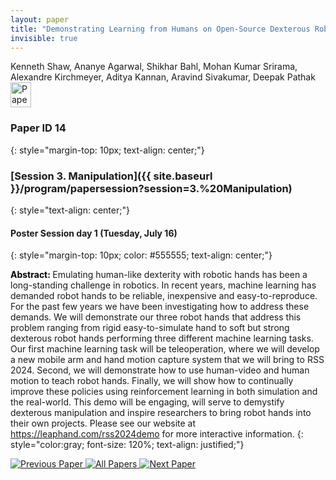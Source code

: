 ```yaml
---
layout: paper
title: "Demonstrating Learning from Humans on Open-Source Dexterous Robot Hands"
invisible: true
---
```

<div class="paper-authors">
<div class="paper-author-box">
    <div class="paper-author-name">Kenneth Shaw, Ananye Agarwal, Shikhar Bahl, Mohan Kumar Srirama, Alexandre Kirchmeyer, Aditya Kannan, Aravind Sivakumar, Deepak Pathak</div>
    <div class="paper-author-uni"></div>
</div>

</div><div class="paper-pdf">
                <div> <a href="https://enriquecoronadozu.github.io/rssproceedings2024/rss20/p014.pdf"><img src="{{ site.baseurl }}/images/paper_link.png" alt="Paper Website" width = "33"  height = "40"/></a> </div>
                </div>

### Paper ID 14
{: style="margin-top: 10px; text-align: center;"}

### [Session 3. Manipulation]({{ site.baseurl }}/program/papersession?session=3.%20Manipulation)
{: style="text-align: center;"}

#### Poster Session day 1 (Tuesday, July 16)
{: style="margin-top: 10px; color: #555555; text-align: center;"}

<b style="color: black;">Abstract: </b>Emulating human-like dexterity with robotic hands has been a long-standing challenge in robotics. In recent years, machine learning has demanded robot hands to be reliable, inexpensive and easy-to-reproduce. For the past few years we have been investigating how to address these demands. We will demonstrate our three robot hands that address this problem ranging from rigid easy-to-simulate hand to soft but strong dexterous robot hands performing three different machine learning tasks. Our first machine learning task will be teleoperation, where we will develop a new mobile arm and hand motion capture system that we will bring to RSS 2024. Second, we will demonstrate how to use human-video and human motion to teach robot hands. Finally, we will show how to continually improve these policies using reinforcement learning in both simulation and the real-world. This demo will be engaging, will serve to demystify dexterous manipulation and inspire researchers to bring robot hands into their own projects. Please see our website at https://leaphand.com/rss2024demo for more interactive information.
{: style="color:gray; font-size: 120%; text-align: justified;"}


<div class="paper-menu">
<a href="{{ site.baseurl }}/program/papers/013/"> <img src="{{ site.baseurl }}/images/previous_paper_icon.png" alt="Previous Paper" title="Previous Paper"/> </a>
<a href="{{ site.baseurl }}/program/papers"><img src="{{ site.baseurl }}/images/overview_icon.png" alt="All Papers" title="All Papers"/> </a>
<a href="{{ site.baseurl }}/program/papers/015/"> <img src="{{ site.baseurl }}/images/next_paper_icon.png" alt="Next Paper" title="Next Paper"/> </a>

</div>
